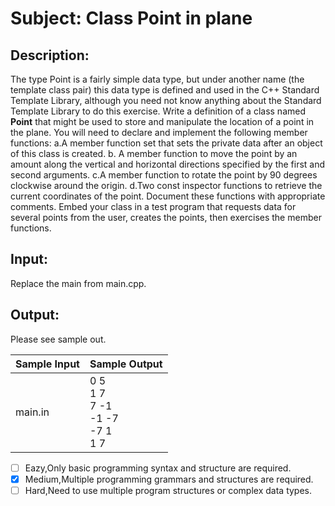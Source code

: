 # Subject:  Class Point in plane
## Description:
The type Point is a fairly simple data type, but under another name (the template class pair) this data type is defined and used in the C++ Standard Template Library, although you need not know anything about the Standard Template Library to do this exercise. Write a definition of a class named **Point** that might be used to store and manipulate the location of a point in the plane. You will need to declare and implement the following member functions:
a.A member function set that sets the private data after an object of this class is created.
b. A member function to move the point by an amount along the vertical and horizontal directions specified by the first and second arguments.
c.A member function to rotate the point by 90 degrees clockwise around the origin.
d.Two const inspector functions to retrieve the current coordinates of the point.
Document these functions with appropriate comments. Embed your class in a test program that requests data for several points from the user, creates the points, then exercises the member functions.


## Input:
Replace the main from main.cpp.


## Output:
Please see sample out.



| Sample Input	 | Sample Output |
| -------- | -------- |
|main.in|0 5<br>1 7<br>7 -1<br>-1 -7<br>-7 1<br>1 7|


- [ ]  Eazy,Only basic programming syntax and structure are required.
- [x]  Medium,Multiple programming grammars and structures are required.
- [ ] Hard,Need to use multiple program structures or complex data types.
